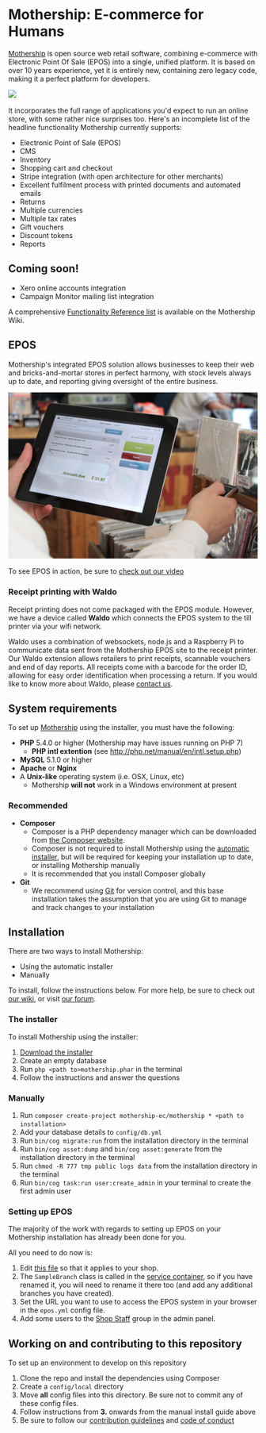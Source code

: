 # Mothership: E-commerce for Humans

<a href="http://mothership.ec">Mothership</a> is open source web retail software, combining e-commerce with Electronic Point Of Sale (EPOS) into a single, unified platform. It is based on over 10 years experience, yet it is entirely new, containing zero legacy code, making it a perfect platform for developers.

<img src="readme_files/dashboard.jpg">

It incorporates the full range of applications you'd expect to run an online store, with some rather nice surprises too. Here's an incomplete list of the headline functionality Mothership currently supports:

* Electronic Point of Sale (EPOS)
* CMS
* Inventory
* Shopping cart and checkout
* Stripe integration (with open architecture for other merchants)
* Excellent fulfilment process with printed documents and automated emails
* Returns
* Multiple currencies
* Multiple tax rates
* Gift vouchers
* Discount tokens
* Reports

## Coming soon!

* Xero online accounts integration
* Campaign Monitor mailing list integration

A comprehensive [Functionality Reference list](http://wiki.mothership.ec/Functionality_Reference) is available on the Mothership Wiki.

## EPOS

Mothership's integrated EPOS solution allows businesses to keep their web and bricks-and-mortar stores in perfect harmony, with stock levels always up to date, and reporting giving oversight of the entire business.

<img src="readme_files/epos.jpg">

To see EPOS in action, be sure to <a href="https://youtu.be/ahMedgeHLKU">check out our video</a>

### Receipt printing with Waldo

Receipt printing does not come packaged with the EPOS module. However, we have a device called **Waldo** which connects the
EPOS system to the till printer via your wifi network.

Waldo uses a combination of websockets, node.js and a Raspberry Pi to communicate data sent from the Mothership EPOS site to the receipt
printer. Our Waldo extension allows retailers to print receipts, scannable vouchers and end of day reports. All receipts come with a barcode for the
order ID, allowing for easy order identification when processing a return. If you would like to know more about Waldo, please <a href="http://mothership.ec/contact">contact us</a>.

## System requirements

To set up <a href="http://mothership.ec">Mothership</a> using the installer, you must have the following:

+ **PHP** 5.4.0 or higher (Mothership may have issues running on PHP 7)
	+ **PHP intl extention** (see <a href="http://php.net/manual/en/intl.setup.php">http://php.net/manual/en/intl.setup.php</a>)
+ **MySQL** 5.1.0 or higher
+ **Apache** or **Nginx**
+ A **Unix-like** operating system (i.e. OSX, Linux, etc)
	+ Mothership **will not** work in a Windows environment at present

### Recommended

+ **Composer**
	+ Composer is a PHP dependency manager which can be downloaded from <a href="https://getcomposer.org/download/">the Composer website</a>.
	+ Composer is not required to install Mothership using the <a href="http://mothership.ec/files/downloads/mothership.phar">automatic installer</a>, but will be required for keeping your installation up to date, or installing Mothership manually
	+ It is recommended that you install Composer globally
+ **Git**
    + We recommend using <a href="https://git-scm.com/">Git</a> for version control, and this base installation takes the assumption that you are using Git to manage and track changes to your installation

## Installation

There are two ways to install Mothership:

+ Using the automatic installer
+ Manually

To install, follow the instructions below. For more help, be sure to check out <a href="http://wiki.mothership.ec">our wiki</a>, or visit <a href="http://forum.mothership.ec">our forum</a>.

### The installer

To install Mothership using the installer:

1. <a href="http://mothership.ec/files/downloads/mothership.phar">Download the installer</a>
1. Create an empty database
1. Run `php <path to>mothership.phar` in the terminal
1. Follow the instructions and answer the questions

### Manually

1. Run `composer create-project mothership-ec/mothership * <path to installation>`
1. Add your database details to `config/db.yml`
1. Run `bin/cog migrate:run` from the installation directory in the terminal
1. Run `bin/cog asset:dump` and `bin/cog asset:generate` from the installation directory in the terminal
1. Run `chmod -R 777 tmp public logs data` from the installation directory in the terminal
1. Run `bin/cog task:run user:create_admin` in your terminal to create the first admin user

### Setting up EPOS

The majority of the work with regards to setting up EPOS on your Mothership installation has already been done for you.

All you need to do now is:

1. Edit <a href="app/site/src/Epos/Branch/SampleBranch.php">this file</a> so that it applies to your shop.
1. The `SampleBranch` class is called in the <a href="app/site/src/Bootstrap/Services.php">service container</a>, so if you have renamed it, you will need to rename it there too (and add any additional branches you have created).
1. Set the URL you want to use to access the EPOS system in your browser in the `epos.yml` config file.
1. Add some users to the <a href="app/site/src/Epos/UserGroup/ShopStaff.php">Shop Staff</a> group in the admin panel.

## Working on and contributing to this repository

To set up an environment to develop on this repository

1. Clone the repo and install the dependencies using Composer
1. Create a `config/local` directory
1. Move **all** config files into this directory. Be sure not to commit any of these config files.
1. Follow instructions from **3.** onwards from the manual install guide above
1. Be sure to follow our <a href="http://wiki.mothership.ec/Mothership#Contributing_to_Mothership">contribution guidelines</a> and <a href="CODE_OF_CONDUCT.md">code of conduct</a>
